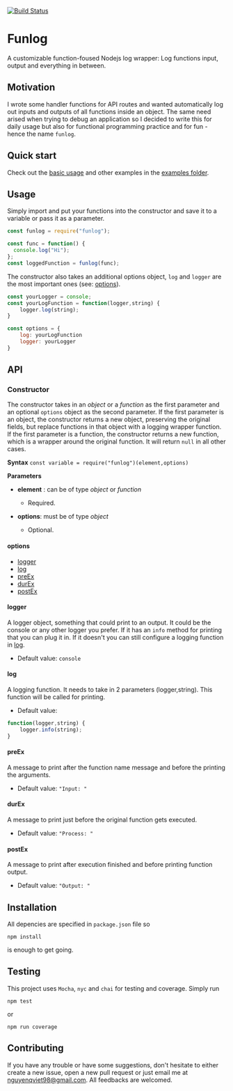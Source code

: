 [![Build Status](https://travis-ci.org/axblueblader/funlog.svg?branch=master)](https://travis-ci.org/axblueblader/funlog)

# Funlog

A customizable function-foused Nodejs log wrapper: Log functions input, output and everything in between.

## Motivation

I wrote some handler functions for API routes and wanted automatically log out inputs and outputs of all functions inside an object. The same need arised when trying to debug an application so I decided to write this for daily usage but also for functional programming practice and for fun - hence the name `funlog`.

## Quick start

Check out the [basic usage][basic-usage] and other examples in the [examples folder][example].

## Usage

Simply import and put your functions into the constructor and save it to a variable or pass it as a parameter.

```js
const funlog = require("funlog");

const func = function() {
  console.log("Hi");
};
const loggedFunction = funlog(func);
```

The constructor also takes an additional options object, `log` and `logger` are the most important ones (see: [options](#options)).

```js
const yourLogger = console;
const yourLogFunction = function(logger,string) {
    logger.log(string);
}

const options = {
    log: yourLogFunction
    logger: yourLogger
}
```

## API

### Constructor

The constructor takes in an _object_ or a _function_ as the first parameter and an optional `options` object as the second parameter.
If the first parameter is an object, the constructor returns a new object, preserving the original fields, but replace functions in that object with a logging wrapper function.
If the first parameter is a function, the constructor returns a new function, which is a wrapper around the original function.
It will return `null` in all other cases.

**Syntax**
`const variable = require("funlog")(element,options)`

**Parameters**

- **element** : can be of type _object_ or _function_

  - Required.

- **options**: must be of type _object_

  - Optional.

#### options

- [logger](#logger)
- [log](#log)
- [preEx](#preEx)
- [durEx](#durEx)
- [postEx](#postEx)

#### logger

A logger object, something that could print to an output. It could be the console or any other logger you prefer. If it has an `info` method for printing that you can plug it in. If it doesn't you can still configure a logging function in [log](#log).

- Default value: `console`

#### log

A logging function. It needs to take in 2 parameters (logger,string). This function will be called for printing.

- Default value:

```js
function(logger,string) {
    logger.info(string);
}
```

#### preEx

A message to print after the function name message and before the printing the arguments.

- Default value: `"Input: "`

#### durEx

A message to print just before the original function gets executed.

- Default value: `"Process: "`

#### postEx

A message to print after execution finished and before printing function output.

- Default value: `"Output: "`

## Installation

All depencies are specified in `package.json` file so

```
npm install
```

is enough to get going.

## Testing

This project uses `Mocha`, `nyc` and `chai` for testing and coverage.
Simply run

```
npm test
```

or

```
npm run coverage
```

## Contributing

If you have any trouble or have some suggestions, don't hesitate to either create a new issue, open a new pull request or just email me at <nguyenqviet98@gmail.com>. All feedbacks are welcomed.

[basic-usage]: https://github.com/axblueblader/funlog/examples/basic-usage.js
[example]: https://github.com/axblueblader/funlog/examples
